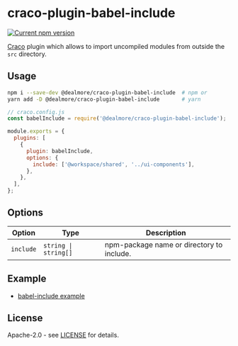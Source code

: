 # craco-plugin-babel-include

[![Current npm version](https://img.shields.io/npm/v/@dealmore/craco-plugin-babel-include.svg)](https://www.npmjs.com/package/@dealmore/craco-plugin-babel-include)

[Craco](https://github.com/gsoft-inc/craco) plugin which allows to import uncompiled modules from outside the `src` directory.

## Usage

```sh
npm i --save-dev @dealmore/craco-plugin-babel-include  # npm or
yarn add -D @dealmore/craco-plugin-babel-include       # yarn
```

```js
// craco.config.js
const babelInclude = require('@dealmore/craco-plugin-babel-include');

module.exports = {
  plugins: [
    {
      plugin: babelInclude,
      options: {
        include: ['@workspace/shared', '../ui-components'],
      },
    },
  ],
};
```

## Options

| Option    | Type                 | Description                               |
| --------- | -------------------- | ----------------------------------------- |
| `include` | `string \| string[]` | npm-package name or directory to include. |

## Example

- [babel-include example](https://github.com/dealmore/craco-plugins/tree/main/examples/babel-include)

## License

Apache-2.0 - see [LICENSE](./LICENSE) for details.
